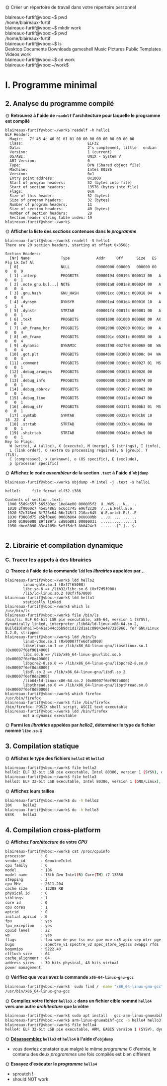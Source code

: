 🌞 Créer un répertoire de travail dans votre répertoire personnel

blaireaux-furtif@vbox:~$ pwd  
/home/blaireaux-furtif  
blaireaux-furtif@vbox:~$ mkdir work  
blaireaux-furtif@vbox:~$ pwd  
/home/blaireaux-furtif  
blaireaux-furtif@vbox:~$ ls  
Desktop  Documents  Downloads  gameshell  Music  Pictures  Public  Templates  Videos  work  
blaireaux-furtif@vbox:~$ cd work  
blaireaux-furtif@vbox:~/work$  



# I. Programme minimal




## 2. Analyse du programme compilé



🌞 **Retrouvez à l'aide de `readelf` l'architecture pour laquelle le programme est compilé**
```
blaireaux-furtif@vbox:~/work$ readelf -h hello1  
ELF Header:  
  Magic:   7f 45 4c 46 01 01 01 00 00 00 00 00 00 00 00 00  
  Class:                             ELF32
  Data:                              2's complement, little   endian  
  Version:                           1 (current)  
  OS/ABI:                            UNIX - System V  
  ABI Version:                       0  
  Type:                              DYN (Shared object file)  
  Machine:                           Intel 80386  
  Version:                           0x1  
  Entry point address:               0x1000  
  Start of program headers:          52 (bytes into file)  
  Start of section headers:          13576 (bytes into file)  
  Flags:                             0x0  
  Size of this header:               52 (bytes)  
  Size of program headers:           32 (bytes)  
  Number of program headers:         11  
  Size of section headers:           40 (bytes)  
  Number of section headers:         20  
  Section header string table index: 19  
blaireaux-furtif@vbox:~/work$

```
🌞 **Afficher la liste des *sections* contenues dans le *programme***

```
blaireaux-furtif@vbox:~/work$ readelf -S hello1  
There are 20 section headers, starting at offset 0x3508:  

Section Headers:  
  [Nr] Name              Type            Addr     Off      Size   ES Flg Lk Inf Al  
  [ 0]                   NULL            00000000 000000   000000 00      0   0  0  
  [ 1] .interp           PROGBITS        00000194 000194 000013 00   A  0   0  1  
  [ 2] .note.gnu.bu[...] NOTE            000001a8 0001a8 000024 00   A  0   0  4  
  [ 3] .gnu.hash         GNU_HASH        000001cc 0001cc 000018 04   A  4   0  4  
  [ 4] .dynsym           DYNSYM          000001e4 0001e4 000010 10   A  5   1  4  
  [ 5] .dynstr           STRTAB          000001f4 0001f4 000001 00   A  0   0  1  
  [ 6] .text             PROGBITS        00001000 001000 000060 00  AX  0   0  1  
  [ 7] .eh_frame_hdr     PROGBITS        00002000 002000 00001c 00   A  0   0  4  
  [ 8] .eh_frame         PROGBITS        0000201c 00201c 000058 00   A  0   0  4  
  [ 9] .dynamic          DYNAMIC         00003f98 002f98 000068 08  WA  5   0  4  
  [10] .got.plt          PROGBITS        00004000 003000 00000c 04  WA  0   0  4  
  [11] .comment          PROGBITS        00000000 00300c 000027 01  MS  0   0  1  
  [12] .debug_aranges    PROGBITS        00000000 003033 000020 00      0   0  1  
  [13] .debug_info       PROGBITS        00000000 003053 000074 00      0   0  1  
  [14] .debug_abbrev     PROGBITS        00000000 0030c7 000063 00      0   0  1  
  [15] .debug_line       PROGBITS        00000000 00312a 000047 00      0   0  1  
  [16] .debug_str        PROGBITS        00000000 003171 0000b3 01  MS  0   0  1  
  [17] .symtab           SYMTAB          00000000 003224 0001b0 10     18  22  4  
  [18] .strtab           STRTAB          00000000 0033d4 00006a 00      0   0  1  
  [19] .shstrtab         STRTAB          00000000 00343e 0000c9 00      0   0  1  
Key to Flags:
  W (write), A (alloc), X (execute), M (merge), S (strings), I (info),  
  L (link order), O (extra OS processing required), G (group), T (TLS),  
  C (compressed), x (unknown), o (OS specific), E (exclude),
  p (processor specific)  

```
🌞 **Affichez le code *assembleur* de la section `.text` à l'aide d'`objdump`**

```
blaireaux-furtif@vbox:~/work$ objdump -M intel -j .text -s hello1  

hello1:     file format elf32-i386  

Contents of section .text:  
 1000 5589e557 565383ec 10e84e00 000005f2  U..WVS....N.....  
 1010 2f0000c7 45e54865 6c6cc745 e96f2c20  /...E.Hell.E.o,  
 1020 57c745ed 6f726c64 66c745f1 210ac645  W.E.orldf.E.!..E  
 1030 f3008d75 e5bf0e00 0000b804 000000bb  ...u............  
 1040 01000000 89f189fa cd80b801 00000031  ...............1  
 1050 dbcd8090 83c4105b 5e5f5dc3 8b0424c3  .......[^_]...$. 
 
``` 
## 2. Librairie et compilation dynamique


### C. Tracer les appels à des librairies



🌞 **Tracez à l'aide de la commande `ldd` les *librairies* appelées par...**
```
blaireaux-furtif@vbox:~/work$ ldd hello2  
        linux-gate.so.1 (0xf7f65000)  
        libc.so.6 => /lib32/libc.so.6 (0xf7d5f000)  
        /lib/ld-linux.so.2 (0xf7f67000)  
blaireaux-furtif@vbox:~/work$ ldd hello1  
        statically linked  
blaireaux-furtif@vbox:~/work$ which ls  
/usr/bin/ls  
blaireaux-furtif@vbox:~/work$ file /bin/ls  
/bin/ls: ELF 64-bit LSB pie executable, x86-64, version 1 (SYSV), dynamically linked, interpreter /lib64/ld-linux-x86-64.so.2, BuildID[sha1]=6461a544c35b9dc1d172d1a1c09043e487326966, for GNU/Linux 3.2.0, stripped  
blaireaux-furtif@vbox:~/work$ ldd /bin/ls  
        linux-vdso.so.1 (0x00007ffe6dfad000)  
        libselinux.so.1 => /lib/x86_64-linux-gnu/libselinux.so.1 (0x00007f6ef9014000)  
        libc.so.6 => /lib/x86_64-linux-gnu/libc.so.6 (0x00007f6ef8e40000)  
        libpcre2-8.so.0 => /lib/x86_64-linux-gnu/libpcre2-8.so.0 (0x00007f6ef8da8000)   
        libdl.so.2 => /lib/x86_64-linux-gnu/libdl.so.2 (0x00007f6ef8da2000)  
        /lib64/ld-linux-x86-64.so.2 (0x00007f6ef907b000)
        libpthread.so.0 => /lib/x86_64-linux-gnu/libpthread.so.0 (0x00007f6ef8d80000)  
blaireaux-furtif@vbox:~/work$ which firefox  
/usr/bin/firefox  
blaireaux-furtif@vbox:~/work$ file /bin/firefox  
/bin/firefox: POSIX shell script, ASCII text executable  
blaireaux-furtif@vbox:~/work$ ldd /bin/firefox  
        not a dynamic executable  

```
🌞 **Parmi les *librairies* appelées par *hello2*, déterminer le type du fichier nommé `libc.so.X`**

## 3. Compilation statique





🌞 **Affichez le type des fichiers `hello2` et `hello3`**
```bash
blaireaux-furtif@vbox:~/work$ file hello2  
hello2: ELF 32-bit LSB pie executable, Intel 80386, version 1 (SYSV), dynamically linked, interpreter /lib/ld-linux.so.2, BuildID[sha1]=7d87e146585a76a77955ee3a7170aa8a96672954, for GNU/Linux 3.2.0, with debug_info, not stripped  
blaireaux-furtif@vbox:~/work$ file hello3  
hello3: ELF 32-bit LSB executable, Intel 80386, version 1 (GNU/Linux), statically linked, BuildID[sha1]=582d5dc5be5fb3b3b67bb65365e90dd05cd017f6, for GNU/Linux 3.2.0, with debug_info, not stripped 
``` 

🌞 **Affichez leurs tailles**
```bash
blaireaux-furtif@vbox:~/work$ du -h hello2  
20K     hello2  
blaireaux-furtif@vbox:~/work$ du -h hello3  
684K    hello3  
```
## 4. Compilation cross-platform

🌞 **Affichez l'*architecture* de votre *CPU***

```bash
blaireaux-furtif@vbox:~/work$ cat /proc/cpuinfo
processor       : 0
vendor_id       : GenuineIntel
cpu family      : 6
model           : 186
model name      : 13th Gen Intel(R) Core(TM) i7-1355U
stepping        : 3
cpu MHz         : 2611.204
cache size      : 12288 KB
physical id     : 0
siblings        : 1
core id         : 0
cpu cores       : 1
apicid          : 0
initial apicid  : 0
fpu             : yes
fpu_exception   : yes
cpuid level     : 22
wp              : yes
flags           : fpu vme de pse tsc msr pae mce cx8 apic sep mtrr pge mca cmov pat pse36 clflush mmx fxsr sse sse2 ht syscall nx rdtscp lm constant_tsc rep_good nopl xtopology nonstop_tsc cpuid tsc_known_freq pni pclmulqdq monitor ssse3 fma cx16 sse4_1 sse4_2 x2apic movbe popcnt aes xsave avx f16c rdrand hypervisor lahf_lm abm 3dnowprefetch fsgsbase bmi1 avx2 bmi2 invpcid rdseed adx clflushopt sha_ni arat md_clear flush_l1d arch_capabilities
bugs            : spectre_v1 spectre_v2 spec_store_bypass swapgs rfds
bogomips        : 5222.40
clflush size    : 64
cache_alignment : 64
address sizes   : 39 bits physical, 48 bits virtual
power management:
```

🌞 **Vérifiez que vous avez la commande `x86-64-linux-gnu-gcc`**
```bash
blaireaux-furtif@vbox:~/work$  sudo find / -name "x86_64-linux-gnu-gcc"  
/usr/bin/x86_64-linux-gnu-gcc  
```

🌞 **Compilez votre fichier `hello3.c` dans un fichier cible nommé `hello4` vers une autre *architecture* que la vôtre**
```bash
blaireaux-furtif@vbox:~/work$ sudo apt install   gcc-arm-linux-gnueabihf  
blaireaux-furtif@vbox:~/work$ arm-linux-gnueabihf-gcc -o hello4 hello3.c  
blaireaux-furtif@vbox:~/work$ file hello4  
hello4: ELF 32-bit LSB pie executable, ARM, EABI5 version 1 (SYSV), dynamically linked, interpreter /lib/ld-linux-armhf.so.3, BuildID[sha1]=85312dbbd4b86adff3d040f2405951ea76fadc91, for GNU/Linux 3.2.0, not stripped  

```

🌞 **[Désassemblez](../../cours/memo/glossary.md#désassembler) `hello3` et `hello4` à l'aide d'`objdump`**

- vous devriez constater que malgré le même *programme* C d'entrée, le contenu des deux *programmes* une fois compilés est bien différent

🌞 **Essayez d'exécuter le *programme* `hello4`**

- sproutch !
- should NOT work

